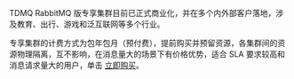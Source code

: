 TDMQ RabbitMQ 版专享集群目前已正式商业化，并在多个内外部客户落地，涉及教育、出行、游戏和泛互联网等多个行业。

专享集群的计费方式为包年包月（预付费），提前购买并预留资源，各集群间的资源物理隔离，互不影响，在消息量大的场景下有价格优势，适合 SLA 要求较高和消息请求量大的用户，单击 [立即购买](https://buy.tencentcloud.com/tdmq?protocol=AMQP&rid=1&clusterType=profession)。

